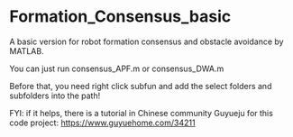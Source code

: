 # Formation_Consensus_basic
A basic version for robot formation consensus and obstacle avoidance by MATLAB.


You can just run consensus_APF.m or consensus_DWA.m

Before that, you need right click subfun and add the select folders and subfolders into the path!

FYI: if it helps, there is a tutorial in Chinese community Guyueju for this code project:
https://www.guyuehome.com/34211
